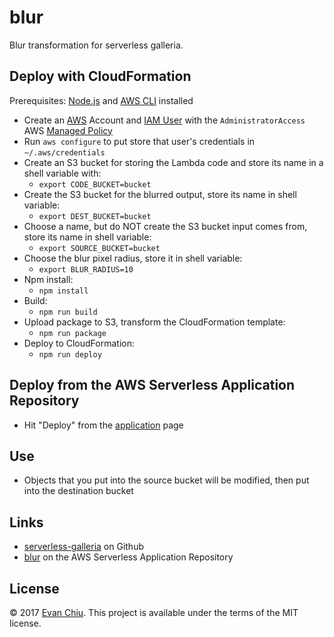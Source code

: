 # blur

Blur transformation for serverless galleria.

## Deploy with CloudFormation

Prerequisites: [Node.js](https://nodejs.org/en/) and [AWS CLI](http://docs.aws.amazon.com/cli/latest/userguide/installing.html) installed

* Create an [AWS](https://aws.amazon.com/) Account and [IAM User](https://aws.amazon.com/iam/) with the `AdministratorAccess` AWS [Managed Policy](http://docs.aws.amazon.com/IAM/latest/UserGuide/access_policies_managed-vs-inline.html)
* Run `aws configure` to put store that user's credentials in `~/.aws/credentials`
* Create an S3 bucket for storing the Lambda code and store its name in a shell variable with:
  * `export CODE_BUCKET=bucket`
* Create the S3 bucket for the blurred output, store its name in shell variable:
  * `export DEST_BUCKET=bucket`
* Choose a name, but do NOT create the S3 bucket input comes from, store its name in shell variable:
  * `export SOURCE_BUCKET=bucket`
* Choose the blur pixel radius, store it in shell variable:
  * `export BLUR_RADIUS=10`
* Npm install:
  * `npm install`
* Build:
  * `npm run build`
* Upload package to S3, transform the CloudFormation template:
  * `npm run package`
* Deploy to CloudFormation:
  * `npm run deploy`

## Deploy from the AWS Serverless Application Repository
* Hit "Deploy" from the [application](https://serverlessrepo.aws.amazon.com/#/applications/arn:aws:serverlessrepo:us-east-1:233054207705:applications~sg-blur) page

## Use
* Objects that you put into the source bucket will be modified, then put into the destination bucket

## Links
* [serverless-galleria](https://github.com/evanchiu/serverless-galleria) on Github
* [blur](https://serverlessrepo.aws.amazon.com/#/applications/arn:aws:serverlessrepo:us-east-1:233054207705:applications~sg-blur) on the AWS Serverless Application Repository

## License
&copy; 2017 [Evan Chiu](https://evanchiu.com). This project is available under the terms of the MIT license.
